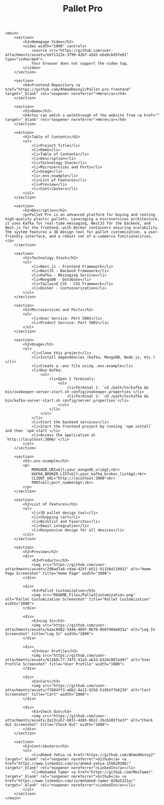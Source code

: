 <!DOCTYPE html>
<html lang="en">
<head>
    <meta charset="UTF-8">
    <meta name="viewport" content="width=device-width, initial-scale=1.0">
    <meta name="description" content="Pallet Pro is an advanced platform for buying and renting high-quality plastic pallets. It uses Kafka, NestJS, Next.js, and Docker for scalable, modern e-commerce solutions.">
    <title>Pallet Pro</title>
</head>
<body>
    <header>
        <h1>Pallet Pro</h1>
    </header>
    
    <main>
        <section>
            <h2>Homepage Video</h2>
            <video width="1000" controls>
                <source src="https://github.com/user-attachments/assets/ebf1122e-3799-42bf-a5d3-eba9cbd5fe81" type="video/mp4">
                Your browser does not support the video tag.
            </video>
        </section>

        <section>
            <h4>Frontend Repository <a href="https://github.com/AhmedHosny2/Pallet-pro-frontend" target="_blank" rel="noopener noreferrer">Here</a></h4>
        </section>
        
        <section>
            <h2>Demo</h2>
            <h4>You can watch a walkthrough of the website from <a href="" target="_blank" rel="noopener noreferrer">Here</a></h4>
        </section>

        <section>
            <h2>Table of Contents</h2>
            <ul>
                <li>Project Title</li>
                <li>Demo</li>
                <li>Table of Contents</li>
                <li>Description</li>
                <li>Technology Stack</li>
                <li>Microservices and Ports</li>
                <li>Usage</li>
                <li>.env.example</li>
                <li>List of Features</li>
                <li>Preview</li>
                <li>Contributors</li>
            </ul>
        </section>

        <section>
            <h2>Description</h2>
            <p>Pallet Pro is an advanced platform for buying and renting high-quality plastic pallets. Leveraging a microservices architecture, it uses Kafka for real-time messaging, NestJS for the backend, and Next.js for the frontend, with Docker containers ensuring scalability. The system features a 3D design tool for pallet customization, a user-friendly interface, and a robust set of e-commerce functionalities.</p>
        </section>

        <section>
            <h2>Technology Stack</h2>
            <ul>
                <li>Next.js - Frontend Framework</li>
                <li>NestJS - Backend Framework</li>
                <li>Kafka - Messaging Service</li>
                <li>MongoDB - Database</li>
                <li>Tailwind CSS - CSS Framework</li>
                <li>Docker - Containerization</li>
            </ul>
        </section>

        <section>
            <h2>Microservices and Ports</h2>
            <ul>
                <li>User Service: Port 5001</li>
                <li>Product Service: Port 5002</li>
            </ul>
        </section>

        <section>
            <h2>Usage</h2>
            <ol>
                <li>Clone this project</li>
                <li>Install dependencies (Kafka, MongoDB, Node.js, etc.)</li>
                <li>Create a .env file using .env.example</li>
                <li>Run Kafka:
                    <ul>
                        <li>Open 2 Terminals: 
                            <ul>
                                <li>Terminal 1: `cd /path/to/kafka && bin/zookeeper-server-start.sh config/zookeeper.properties`</li>
                                <li>Terminal 2: `cd /path/to/kafka && bin/kafka-server-start.sh config/server.properties`</li>
                            </ul>
                        </li>
                    </ul>
                </li>
                <li>Start the backend services</li>
                <li>Start the frontend project by running `npm install` and then `npm start`</li>
                <li>Access the application at `http://localhost:3000/`</li>
            </ol>
        </section>

        <section>
            <h2>.env.example</h2>
            <p>
                MONGODB_URI=&lt;your_mongodb_uri&gt;<br>
                KAFKA_BROKER_LIST=&lt;your_kafka_broker_list&gt;<br>
                CLIENT_URL="http://localhost:3000"<br>
                PORT=&lt;port_number&gt;<br>
            </p>
        </section>

        <section>
            <h2>List of Features</h2>
            <ul>
                <li>3D pallet design tool</li>
                <li>Shopping cart</li>
                <li>Wishlist and Favorites</li>
                <li>Email integration</li>
                <li>Responsive design for all devices</li>
            </ul>
        </section>

        <section>
            <h2>Preview</h2>
            <div>
                <h3>Products</h3>
                <img src="https://github.com/user-attachments/assets/298ad7a8-cdad-425f-b511-91156d119912" alt="Home Page Screenshot" title="Home Page" width="1000">
            </div>
            
            <div>
                <h3>Pallet Customization</h3>
                <img src="README_Files/PalletCustomization.png" alt="Pallet Customization Screenshot" title="Pallet Customization" width="1000">
            </div>

            <div>
                <h3>Log In</h3>
                <img src="https://github.com/user-attachments/assets/6aac8d82-5d46-469f-8b70-0b07484e031a" alt="Log In Screenshot" title="Log In" width="1000">
            </div>

            <div>
                <h3>User Profile</h3>
                <img src="https://github.com/user-attachments/assets/611b6c77-7475-41a3-ab1d-b324c807ad8f" alt="User Profile Screenshot" title="User Profile" width="1000">
            </div>

            <div>
                <h3>Cart</h3>
                <img src="https://github.com/user-attachments/assets/f7684ff3-a6b2-4a12-9256-5195477b8239" alt="Cart Screenshot" title="Cart" width="1000">
            </div>

            <div>
                <h3>Check Out</h3>
                <img src="https://github.com/user-attachments/assets/2e13ca57-b831-4d45-9b12-2bc6105f3e37" alt="Check Out Screenshot" title="Check Out" width="1000">
            </div>
        </section>

        <section>
            <h2>Contributors</h2>
            <ul>
                <li>Ahmed Yehia <a href="https://github.com/AhmedHosny2" target="_blank" rel="noopener noreferrer">Github</a> <a href="https://www.linkedin.com/in/ahmed-yehia-155629206/" target="_blank" rel="noopener noreferrer">LinkedIn</a></li>
                <li>Mohamed Tamer <a href="https://github.com/MooTamer" target="_blank" rel="noopener noreferrer">Github</a> <a href="https://www.linkedin.com/in/mohamed-tamer-020a5221a/" target="_blank" rel="noopener noreferrer">LinkedIn</a></li>
            </ul>
        </section>
    </main>
</body>
</html>
